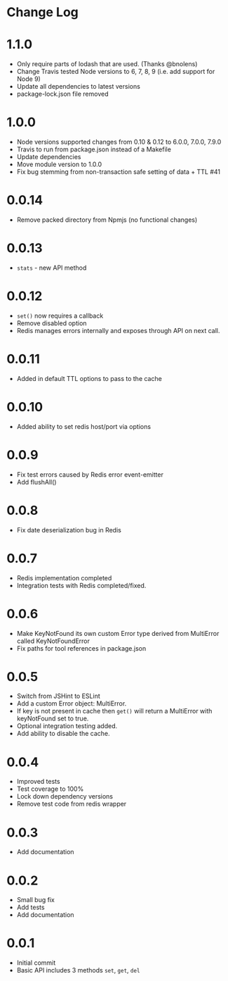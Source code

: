# Change Log

# 1.1.0

- Only require parts of lodash that are used. (Thanks @bnolens)
- Change Travis tested Node versions to 6, 7, 8, 9 (i.e. add support for Node 9)
- Update all dependencies to latest versions
- package-lock.json file removed

# 1.0.0

* Node versions supported changes from 0.10 & 0.12 to 6.0.0, 7.0.0, 7.9.0
* Travis to run from package.json instead of a Makefile
* Update dependencies
* Move module version to 1.0.0
* Fix bug stemming from non-transaction safe setting of data + TTL #41

# 0.0.14

* Remove packed directory from Npmjs (no functional changes)

# 0.0.13

* `stats` - new API method

# 0.0.12

* `set()` now requires a callback
* Remove disabled option
* Redis manages errors internally and exposes through API on next call.

# 0.0.11

* Added in default TTL options to pass to the cache

# 0.0.10

* Added ability to set redis host/port via options

# 0.0.9

* Fix test errors caused by Redis error event-emitter
* Add flushAll()

# 0.0.8

* Fix date deserialization bug in Redis

# 0.0.7

* Redis implementation completed
* Integration tests with Redis completed/fixed.

# 0.0.6

* Make KeyNotFound its own custom Error type derived from MultiError called KeyNotFoundError
* Fix paths for tool references in package.json

# 0.0.5

* Switch from JSHint to ESLint
* Add a custom Error object: MultiError.
* If key is not present in cache then `get()` will return a MultiError with
  keyNotFound set to true.
* Optional integration testing added.
* Add ability to disable the cache.

# 0.0.4

* Improved tests
* Test coverage to 100%
* Lock down dependency versions
* Remove test code from redis wrapper

# 0.0.3

* Add documentation

# 0.0.2

* Small bug fix
* Add tests
* Add documentation

# 0.0.1

* Initial commit
* Basic API includes 3 methods `set`, `get`, `del`
